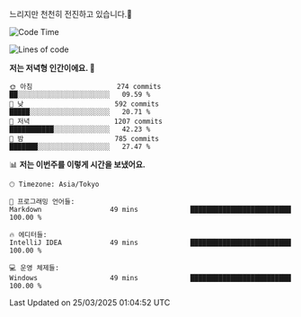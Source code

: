 느리지만 천천히 전진하고 있습니다.🐢

<!--START_SECTION:waka-->
![Code Time](http://img.shields.io/badge/Code%20Time-1%2C546%20hrs%2020%20mins-blue)

![Lines of code](https://img.shields.io/badge/%EC%A0%80%EB%8A%94%20%EC%97%AC%ED%83%9C%EA%B9%8C%EC%A7%80%20-916.3%20thousand%20%EC%A4%84%EC%9D%98%20%EC%BD%94%EB%93%9C%EB%A5%BC%20%EC%9E%91%EC%84%B1%ED%96%88%EC%96%B4%EC%9A%94.-blue)

**저는 저녁형 인간이에요. 🦉** 

```text
🌞 아침                     274 commits         ██░░░░░░░░░░░░░░░░░░░░░░░   09.59 % 
🌆 낮　                     592 commits         █████░░░░░░░░░░░░░░░░░░░░   20.71 % 
🌃 저녁                     1207 commits        ███████████░░░░░░░░░░░░░░   42.23 % 
🌙 밤　                     785 commits         ███████░░░░░░░░░░░░░░░░░░   27.47 % 
```


📊 **저는 이번주를 이렇게 시간을 보냈어요.** 

```text
🕑︎ Timezone: Asia/Tokyo

💬 프로그래밍 언어들: 
Markdown                 49 mins             █████████████████████████   100.00 % 

🔥 에디터들: 
IntelliJ IDEA            49 mins             █████████████████████████   100.00 % 

💻 운영 체제들: 
Windows                  49 mins             █████████████████████████   100.00 % 
```


 Last Updated on 25/03/2025 01:04:52 UTC
<!--END_SECTION:waka-->
